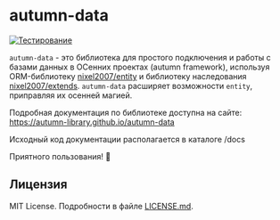 # autumn-data

[![Тестирование](https://github.com/autumn-library/autumn-data/actions/workflows/test.yml/badge.svg?branch=master)](https://github.com/autumn-library/autumn-data/actions/workflows/test.yml)

`autumn-data` - это библиотека для простого подключения и работы с базами данных в ОСенних проектах (autumn framework), используя ORM-библиотеку [nixel2007/entity](https://github.com/nixel2007/entity) и библиотеку наследования [nixel2007/extends](ttps://autumn-library.github.io/extends). `autumn-data` расширяет возможности `entity`, приправляя их осенней магией.

Подробная документация по библиотеке доступна на сайте: https://autumn-library.github.io/autumn-data

Исходный код документации располагается в каталоге /docs

Приятного пользования! 🍂

## Лицензия

MIT License. Подробности в файле [LICENSE.md](LICENSE.md).


